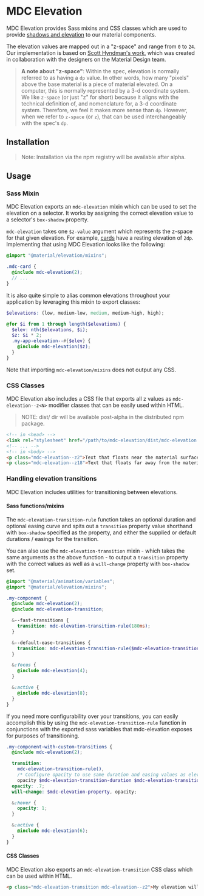 # MDC Elevation

MDC Elevation provides Sass mixins and CSS classes which are used to provide [shadows and
elevation](https://material.google.com/what-is-material/elevation-shadows.html) to our material
components.

The elevation values are mapped out in a "z-space" and range from `0` to `24`.
Our implementation is based on [Scott Hyndman's work](http://codepen.io/shyndman/full/ojxmdY/),
which was created in collaboration with the designers on the Material Design team.

> **A note about "z-space"**: Within the spec, elevation is normally referred to as having a `dp`
> value. In other words, how many "pixels" above the base material is a piece of material elevated.
> On a computer, this is normally represented by a 3-d coordinate system. We like `z-space` (or
> just "z" for short) because it aligns with the technical definition of, and nomenclature for,
> a 3-d coordinate system. Therefore, we feel it makes more sense than `dp`. However, when we refer
> to `z-space` (or `z`), that can be used interchangeably with the spec's `dp`.

## Installation

> Note: Installation via the npm registry will be available after alpha.

## Usage

### Sass Mixin

MDC Elevation exports an `mdc-elevation` mixin which can be used to set the elevation on a selector.
It works by assigning the correct elevation value to a selector's `box-shadow` property.

`mdc-elevation` takes one `$z-value` argument which represents the z-space for that given elevation. For example, [cards](https://material.google.com/components/cards.html) have a resting elevation of `2dp`. Implementing that using MDC Elevation looks like the following:

```scss
@import "@material/elevation/mixins";

.mdc-card {
  @include mdc-elevation(2);
  // ...
}
```

It is also quite simple to alias common elevations throughout your application by leveraging this
mixin to export classes:

```scss
$elevations: (low, medium-low, medium, medium-high, high);

@for $i from 1 through length($elevations) {
  $elev: nth($elevations, $i);
  $z: $i * 2;
  .my-app-elevation--#{$elev} {
    @include mdc-elevation($z);
  }
}
```

Note that importing `mdc-elevation/mixins` does not output any CSS.

### CSS Classes

MDC Elevation also includes a CSS file that exports all z values as `mdc-elevation--z<N>` modifier
classes that can be easily used within HTML.

> NOTE: dist/ dir will be available post-alpha in the distributed npm package.

```html
<!-- in <head> -->
<link rel="stylesheet" href="/path/to/mdc-elevation/dist/mdc-elevation.css">
<!-- ... -->
<!-- in <body> -->
<p class="mdc-elevation--z2">Text that floats near the material surface</p>
<p class="mdc-elevation--z18">Text that floats far away from the material surface</p>
```

### Handling elevation transitions

MDC Elevation includes utilities for transitioning between elevations.

#### Sass functions/mixins

The `mdc-elevation-transition-rule` function takes an optional duration and optional easing curve and
spits out a `transition` property value shorthand with `box-shadow` specified as the property, and
either the supplied or default durations / easings for the transition.

You can also use the `mdc-elevation-transition` mixin - which takes the same arguments as the above
function - to output a `transition` property with the correct values as well as a `will-change`
property with `box-shadow` set.

```scss
@import "@material/animation/variables";
@import "@material/elevation/mixins";

.my-component {
  @include mdc-elevation(2);
  @include mdc-elevation-transition;

  &--fast-transitions {
    transition: mdc-elevation-transition-rule(180ms);
  }

  &--default-ease-transitions {
    transition: mdc-elevation-transition-rule($mdc-elevation-transition-duration, ease);
  }

  &:focus {
    @include mdc-elevation(4);
  }

  &:active {
    @include mdc-elevation(8);
  }
}
```

If you need more configurability over your transitions, you can easily accomplish this by using
the `mdc-elevation-transition-rule` function in conjunctions with the exported sass variables that
mdc-elevation exposes for purposes of transitioning.

```scss
.my-component-with-custom-transitions {
  @include mdc-elevation(2);

  transition:
    mdc-elevation-transition-rule(),
    /* Configure opacity to use same duration and easing values as elevation */
    opacity $mdc-elevation-transition-duration $mdc-elevation-transition-timing-function;
  opacity: .7;
  will-change: $mdc-elevation-property, opacity;

  &:hover {
    opacity: 1;
  }

  &:active {
    @include mdc-elevation(6);
  }
}
```

#### CSS Classes

MDC Elevation also exports an `mdc-elevation-transition` CSS class which can be used within HTML.

```html
<p class="mdc-elevation-transition mdc-elevation--z2">My elevation will change at some point...</p>
```
